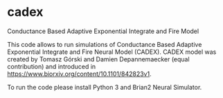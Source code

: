 # cadex
Conductance Based Adaptive Exponential Integrate and Fire Model

This code allows to run simulations of Conductance Based Adaptive Exponential Integrate and Fire Neural Model (CADEX). CADEX model was created by Tomasz Górski and Damien Depannemaecker (equal contribution) and introduced in https://www.biorxiv.org/content/10.1101/842823v1.

To run the code please install Python 3 and Brian2 Neural Simulator.
